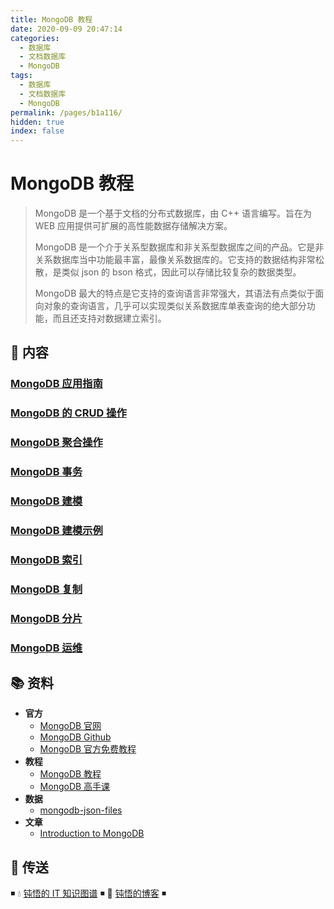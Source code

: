 ```yaml
---
title: MongoDB 教程
date: 2020-09-09 20:47:14
categories:
  - 数据库
  - 文档数据库
  - MongoDB
tags:
  - 数据库
  - 文档数据库
  - MongoDB
permalink: /pages/b1a116/
hidden: true
index: false
---
```


# MongoDB 教程

> MongoDB 是一个基于文档的分布式数据库，由 C++ 语言编写。旨在为 WEB 应用提供可扩展的高性能数据存储解决方案。
>
> MongoDB 是一个介于关系型数据库和非关系型数据库之间的产品。它是非关系数据库当中功能最丰富，最像关系数据库的。它支持的数据结构非常松散，是类似 json 的 bson 格式，因此可以存储比较复杂的数据类型。
>
> MongoDB 最大的特点是它支持的查询语言非常强大，其语法有点类似于面向对象的查询语言，几乎可以实现类似关系数据库单表查询的绝大部分功能，而且还支持对数据建立索引。

## 📖 内容

### [MongoDB 应用指南](01.MongoDB应用指南.md)

### [MongoDB 的 CRUD 操作](02.MongoDB的CRUD操作.md)

### [MongoDB 聚合操作](03.MongoDB的聚合操作.md)

### [MongoDB 事务](04.MongoDB事务.md)

### [MongoDB 建模](05.MongoDB建模.md)

### [MongoDB 建模示例](06.MongoDB建模示例.md)

### [MongoDB 索引](07.MongoDB索引.md)

### [MongoDB 复制](08.MongoDB复制.md)

### [MongoDB 分片](09.MongoDB分片.md)

### [MongoDB 运维](20.MongoDB运维.md)

## 📚 资料

- **官方**
  - [MongoDB 官网](https://www.mongodb.com/)
  - [MongoDB Github](https://github.com/mongodb/mongo)
  - [MongoDB 官方免费教程](https://university.mongodb.com/)
- **教程**
  - [MongoDB 教程](https://www.runoob.com/mongodb/mongodb-tutorial.html)
  - [MongoDB 高手课](https://time.geekbang.org/course/intro/100040001)
- **数据**
  - [mongodb-json-files](https://github.com/ozlerhakan/mongodb-json-files)
- **文章**
  - [Introduction to MongoDB](https://www.slideshare.net/mdirolf/introduction-to-mongodb)

## 🚪 传送

◾ 💧 [钝悟的 IT 知识图谱](https://dunwu.github.io/waterdrop/) ◾ 🎯 [钝悟的博客](https://dunwu.github.io/blog/) ◾